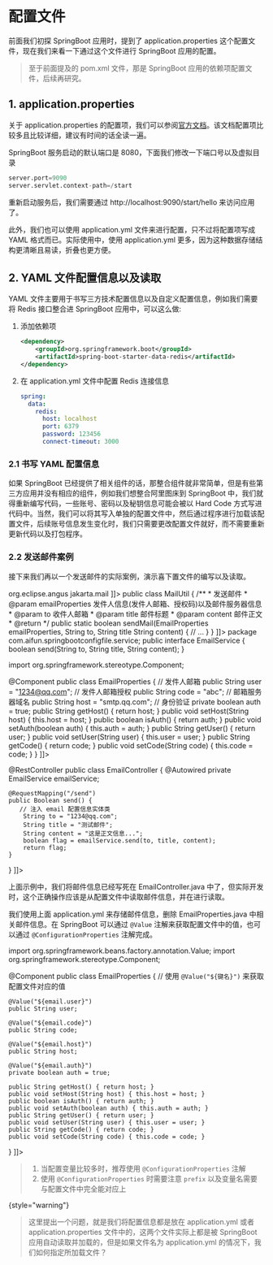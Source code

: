 # 配置文件

<show-structure depth="3"/>

前面我们初探 SpringBoot 应用时，提到了 application.properties 这个配置文件，现在我们来看一下通过这个文件进行 SpringBoot 应用的配置。

> 至于前面提及的 pom.xml 文件，那是 SpringBoot 应用的依赖项配置文件，后续再研究。

## 1. application.properties

关于 application.properties 的配置项，我们可以参阅[官方文档](https://docs.spring.io/spring-boot/docs/current/reference/html/application-properties.html)。该文档配置项比较多且比较详细，建议有时间的话全读一遍。

SpringBoot 服务启动的默认端口是 8080，下面我们修改一下端口号以及虚拟目录

```Python
server.port=9090
server.servlet.context-path=/start
```

重新启动服务后，我们需要通过 http://localhost:9090/start/hello 来访问应用了。


此外，我们也可以使用 application.yml 文件来进行配置，只不过将配置项写成 YAML 格式而已。实际使用中，使用 application.yml 更多，因为这种数据存储结构更清晰且易读，折叠也更方便。


## 2. YAML 文件配置信息以及读取

YAML 文件主要用于书写三方技术配置信息以及自定义配置信息，例如我们需要将 Redis 接口整合进 SpringBoot 应用中，可以这么做:
1. 添加依赖项

    ```xml
    <dependency>
        <groupId>org.springframework.boot</groupId>
        <artifactId>spring-boot-starter-data-redis</artifactId>
    </dependency>
    ```

2. 在 application.yml 文件中配置 Redis 连接信息

    ```yaml
    spring:
      data:
        redis:
          host: localhost
          port: 6379
          password: 123456
          connect-timeout: 3000
    ```

### 2.1 书写 YAML 配置信息

如果 SpringBoot 已经提供了相关组件的话，那整合组件就非常简单，但是有些第三方应用并没有相应的组件，例如我们想整合阿里图床到 SpringBoot 中，我们就得重新编写代码，一些账号、密码以及秘钥信息可能会被以 Hard Code 方式写进代码中。当然，我们可以将其写入单独的配置文件中，然后通过程序进行加载该配置文件，后续账号信息发生变化时，我们只需要更改配置文件就好，而不需要重新更新代码以及打包程序。

<tabs>
<tab title="阿里云图床">
<code-block lang="python">
<![CDATA[
class AliYunUploadUtil {
    public static void upload(String objectName, String content) {
        String endpoint,
        String accessKeyId,
        String accessKeySecret,
        String bucketName
        OSS ossClient = new OSSClientBuilder().build(endpoint, accessKeyId, accessKeySecret);
        try {
            PutObjectRequest putObjectRequest = new PutObjectRequest(
                objectName, new ByteArrayInputStream(content.getBytes());
            PutObjectResult result = ossClient.putObject(putObjectRequest);
            System.out.println(result);
            );
        } catch (ClientException ce) {
            System.out.println(ce.getMessage());
        } finally {
            if (ossClient != null) {
                ossClient.shutdown();
            }
        }
    }
}
]]>
</code-block>
</tab>
<tab title="配置文件">
<code-block lang="yaml">
<![CDATA[
ali-yun:
    oss:
        endpoint: https://oss-cn-hangzhou.aliyuncs.com
        access-key-id: asd12ax12
        access-key-secret: zmlk123
        bucket-name: gcf
]]>
</code-block>
</tab>
</tabs>

### 2.2 发送邮件案例

接下来我们再以一个发送邮件的实际案例，演示喜下置文件的编写以及读取。


<tabs>
<tab title="pom.xml">
<code-block lang="xml">
<![CDATA[
<!-- 引入发送邮件组件 -->
<dependency>
    <groupId>org.eclipse.angus</groupId>
    <artifactId>jakarta.mail</artifactId>
</dependency>
]]>
</code-block>
</tab>
<tab title="MathUtil.java">
<code-block lang="java">
<![CDATA[
package com.aifun.springbootconfigfile.utils;
import com.aifun.springbootconfigfile.pojo.EmailProperties;
import jakarta.mail.*;
import jakarta.mail.internet.InternetAddress;
import jakarta.mail.internet.MimeMessage;
import java.util.Properties;

public class MailUtil {
    /**
     * 发送邮件
     * @param emailProperties 发件人信息(发件人邮箱、授权码)以及邮件服务器信息
     * @param to 收件人邮箱
     * @param title 邮件标题
     * @param content 邮件正文
     * @return
     */
    public static boolean sendMail(EmailProperties emailProperties, String to, String title String content) {
        // ...
    }
}
]]>
</code-block>
</tab>
<tab title="EmailService.java">
<code-block lang="java">
package com.aifun.springbootconfigfile.service;
public interface EmailService {
    boolean send(String to, String title, String content);
}
</code-block>
</tab>
<tab title="EmailServiceImpl.java">
<code-block lang="java">
<![CDATA[
package com.aifun.springbootconfigfile.service.impl;
import com.aifun.springbootconfigfile.service.EmailService;
import com.aifun.springbootconfigfile.utils.MailUtil;
import org.springframework.beans.factory.annotation.Autowired;
import org.springframework.stereotype.Service;

@Service
public class EmailServiceImpl implements EmailService {
    // 注入 Email 配置信息实体类
    @Autowired
    private EmailProperties emailProperties;
    public boolean send(String to, String title, String content) {
        System.out.println(emailProperties);
        boolean sendStatus = Mailutil.sendMail(emailProperties, to, title, content);
        return sendStatus;
    }
}
]]>
</code-block>
</tab>
<tab title="EmailProperties.java">
<code-block lang="java">
<![CDATA[
package com.aifun.springbootconfigfile.pojo;

import org.springframework.stereotype.Component;

@Component
public class EmailProperties {
    // 发件人邮箱
    public String user = "1234@qq.com";
    // 发件人邮箱授权
    public String code = "abc";
    // 邮箱服务器域名
    public String host = "smtp.qq.com";
    // 身份验证
    private boolean auth = true;
    public String getHost() { return host; }
    public void setHost(String host) { this.host = host; }
    public boolean isAuth() { return auth; }
    public void setAuth(boolean auth) { this.auth = auth; }
    public String getUser() { return user; }
    public void setUser(String user) { this.user = user; }
    public String getCode() { return code; }
    public void setCode(String code) { this.code = code; }
}
]]>
</code-block>
</tab>

<tab title="EmailController.java">
<code-block lang="java">
<![CDATA[
package com.aifun.springbootconfigfile.controller;
import com.aifun.springbootconfigfile.utils.MailUtil;
import org.springframework.beans.factory.annotation.Autowired;
import org.springframework.web.bind.annotation.RequestMapping;
import org.springframework.web.bind.annotation.RestController;

@RestController
public class EmailController {
    @Autowired
    private EmailService emailService;

    @RequestMapping("/send")
    public Boolean send() {
       // 注入 email 配置信息实体类
        String to = "1234@qq.com";
        String title = "测试邮件";
        String content = "这是正文信息...";
        boolean flag = emailService.send(to, title, content);
        return flag; 
    }
}
]]>
</code-block>
</tab>
</tabs>


上面示例中，我们将邮件信息已经写死在 EmailController.java 中了，但实际开发时，这个正确操作应该是从配置文件中读取邮件信息，并在进行读取。

<tabs>
<tab title="application.properties">
<code-block lang="python">
<![CDATA[
email.user=1234@qq.com
email.code=a1b2c3
email.host=smtp.qq.com
emai.auth=true
]]>
</code-block>
</tab>
<tab title="application.yml">
<code-block lang="python">
<![CDATA[
email:
    user: 1234@qq.com
    code: a1b2c3
    host: smtp.qq.com
    auth: true
]]>
</code-block>
</tab>
</tabs>


我们使用上面 application.yml 来存储邮件信息，删除 EmailProperties.java 中相关邮件信息。在 SpringBoot 可以通过 `@Value` 注解来获取配置文件中的值，也可以通过 `@ConfigurationProperties` 注解完成。

<tabs>
<tab title="EmailProperties.java">
<code-block lang="java">
<![CDATA[
package com.aifun.springbootconfigfile.pojo;

import org.springframework.beans.factory.annotation.Value;
import org.springframework.stereotype.Component;

@Component
public class EmailProperties {
    // 使用 `@Value("${键名}")` 来获取配置文件对应的值

    @Value("${email.user}")
    public String user;

    @Value("${email.code}")
    public String code;

    @Value("${email.host}")
    public String host;

    @Value("${email.auth}")
    private boolean auth = true;

    public String getHost() { return host; }
    public void setHost(String host) { this.host = host; }
    public boolean isAuth() { return auth; }
    public void setAuth(boolean auth) { this.auth = auth; }
    public String getUser() { return user; }
    public void setUser(String user) { this.user = user; }
    public String getCode() { return code; }
    public void setCode(String code) { this.code = code; }
}
]]>
</code-block>
</tab>
<tab title="@ConfigurationProperties">
<code-block lang="java">
<![CDATA[
package com.aifun.springbootconfigfile.pojo;

import org.springframework.boot.context.properties.ConfigurationProperties;
import org.springframework.stereotype.Component;

@Component
@ConfigurationProperties(prefix="email")
public class EmailProperties {
    public String user;
    public String code;
    public String host;
    private boolean auth = true;

    public String getHost() { return host; }
    public void setHost(String host) { this.host = host; }
    public boolean isAuth() { return auth; }
    public void setAuth(boolean auth) { this.auth = auth; }
    public String getUser() { return user; }
    public void setUser(String user) { this.user = user; }
    public String getCode() { return code; }
    public void setCode(String code) { this.code = code; }
}
]]>
</code-block>
</tab>
</tabs>


> 1. 当配置变量比较多时，推荐使用 `@ConfigurationProperties` 注解
> 2. 使用 `@ConfigurationProperties` 时需要注意 `prefix` 以及变量名需要与配置文件中完全能对应上
> 
{style="warning"}


> 这里提出一个问题，就是我们将配置信息都是放在 application.yml 或者 application.properties 文件中的，这两个文件实际上都是被 SpringBoot 应用自动读取并加载的，但是如果文件名为 application.yml 的情况下，我们如何指定所加载文件？

